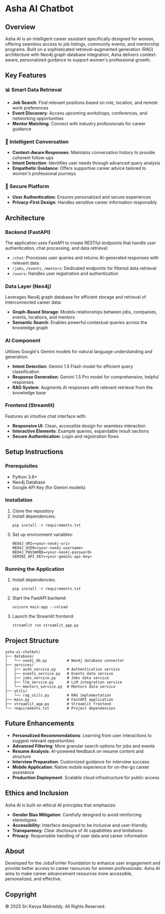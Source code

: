 # Asha AI Chatbot

## Overview
Asha AI is an intelligent career assistant specifically designed for women, offering seamless access to job listings, community events, and mentorship programs. Built on a sophisticated retrieval-augmented generation (RAG) architecture with Neo4j graph database integration, Asha delivers context-aware, personalized guidance to support women's professional growth.

## Key Features

### 📊 Smart Data Retrieval
- **Job Search**: Find relevant positions based on role, location, and remote work preferences
- **Event Discovery**: Access upcoming workshops, conferences, and networking opportunities
- **Mentor Matching**: Connect with industry professionals for career guidance

### 🤖 Intelligent Conversation
- **Context-Aware Responses**: Maintains conversation history to provide coherent follow-ups
- **Intent Detection**: Identifies user needs through advanced query analysis
- **Empathetic Guidance**: Offers supportive career advice tailored to women's professional journeys

### 🔐 Secure Platform
- **User Authentication**: Ensures personalized and secure experiences
- **Privacy-First Design**: Handles sensitive career information responsibly

## Architecture

### Backend (FastAPI)
The application uses FastAPI to create RESTful endpoints that handle user authentication, chat processing, and data retrieval:
- `/chat`: Processes user queries and returns AI-generated responses with relevant data
- `/jobs`, `/events`, `/mentors`: Dedicated endpoints for filtered data retrieval
- `/users`: Handles user registration and authentication

### Data Layer (Neo4j)
Leverages Neo4j graph database for efficient storage and retrieval of interconnected career data:
- **Graph-Based Storage**: Models relationships between jobs, companies, events, locations, and mentors
- **Semantic Search**: Enables powerful contextual queries across the knowledge graph

### AI Component
Utilizes Google's Gemini models for natural language understanding and generation:
- **Intent Detection**: Gemini 1.5 Flash model for efficient query classification
- **Response Generation**: Gemini 1.5 Pro model for comprehensive, helpful responses
- **RAG System**: Augments AI responses with relevant retrieval from the knowledge base

### Frontend (Streamlit)
Features an intuitive chat interface with:
- **Responsive UI**: Clean, accessible design for seamless interaction
- **Interactive Elements**: Example queries, expandable result sections
- **Secure Authentication**: Login and registration flows

## Setup Instructions

### Prerequisites
- Python 3.8+
- Neo4j Database
- Google API Key (for Gemini models)

### Installation
1. Clone the repository
2. Install dependencies:
   ```
   pip install -r requirements.txt
   ```
3. Set up environment variables:
   ```
   NEO4J_URI=<your-neo4j-uri>
   NEO4J_USER=<your-neo4j-username>
   NEO4J_PASSWORD=<your-neo4j-password>
   GEMINI_API_KEY=<your-gemini-api-key>
   ```

### Running the Application
1. Install dependencies:
   ```
   pip install -r requirements.txt
   ```
2. Start the FastAPI backend:
   ```
   uvicorn main:app --reload
   ```
3. Launch the Streamlit frontend:
   ```
   streamlit run streamlit_app.py
   ```

## Project Structure
```
asha-ai-chatbot/
├── database/
│   └── neo4j_db.py         # Neo4j database connector
├── services/
│   ├── auth_service.py     # Authentication service
│   ├── events_service.py   # Events data service
│   ├── jobs_service.py     # Jobs data service 
│   ├── llm_service.py      # LLM integration service
│   └── mentors_service.py  # Mentors data service
├── utils/
│   └── rag_utils.py        # RAG implementation
├── main.py                 # FastAPI application
├── streamlit_app.py        # Streamlit frontend
└── requirements.txt        # Project dependencies
```

## Future Enhancements
- **Personalized Recommendations**: Learning from user interactions to suggest relevant opportunities
- **Advanced Filtering**: More granular search options for jobs and events
- **Resume Analysis**: AI-powered feedback on resume content and structure
- **Interview Preparation**: Customized guidance for interview success
- **Mobile Application**: Native mobile experience for on-the-go career assistance
- **Production Deployment**: Scalable cloud infrastructure for public access

## Ethics and Inclusion
Asha AI is built on ethical AI principles that emphasize:
- **Gender Bias Mitigation**: Carefully designed to avoid reinforcing stereotypes
- **Accessibility**: Interface designed to be inclusive and user-friendly
- **Transparency**: Clear disclosure of AI capabilities and limitations
- **Privacy**: Responsible handling of user data and career information

## About
Developed for the JobsForHer Foundation to enhance user engagement and provide better access to career resources for women professionals. Asha AI aims to make career advancement resources more accessible, personalized, and effective.

## Copyright
© 2025 Sri Kavya Malireddy. All Rights Reserved.
